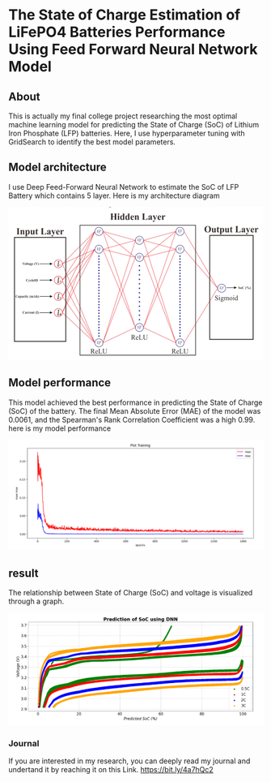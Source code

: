 # The State of Charge Estimation of LiFePO4 Batteries Performance Using Feed Forward Neural Network Model

## About
This is actually my final college project researching the most optimal machine learning model for predicting the State of Charge (SoC) of Lithium Iron Phosphate (LFP) batteries. Here, I use hyperparameter tuning with GridSearch to identify the best model parameters.

## Model architecture
I use Deep Feed-Forward Neural Network to estimate the SoC of LFP Battery which contains 5 layer. Here is my architecture diagram

![[architecture diagram]](/img/model_architecture.png)

## Model performance
This model achieved the best performance in predicting the State of Charge (SoC) of the battery.  The final Mean Absolute Error (MAE) of the model was 0.0061, and the Spearman's Rank Correlation Coefficient was a high 0.99.
here is my model performance

![[Model Performance]](/img/model_performance.png)

## result
The relationship between State of Charge (SoC) and voltage is visualized through a graph.

![[Graph of SoC]](/img/graph.png)


### Journal
If you are interested in my research, you can deeply read my journal and undertand it by reaching it on this Link. https://bit.ly/4a7hQc2
